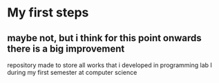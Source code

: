# My first steps

## maybe not, but i think for this point onwards there is a big improvement

repository made to store all works that i developed in programming lab I during my first semester at computer science